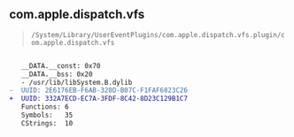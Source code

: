 ## com.apple.dispatch.vfs

> `/System/Library/UserEventPlugins/com.apple.dispatch.vfs.plugin/com.apple.dispatch.vfs`

```diff

   __DATA.__const: 0x70
   __DATA.__bss: 0x20
   - /usr/lib/libSystem.B.dylib
-  UUID: 2E6176EB-F6AB-320D-B07C-F1FAF6823C26
+  UUID: 332A7ECD-EC7A-3FDF-8C42-8D23C129B1C7
   Functions: 6
   Symbols:   35
   CStrings:  10

```
